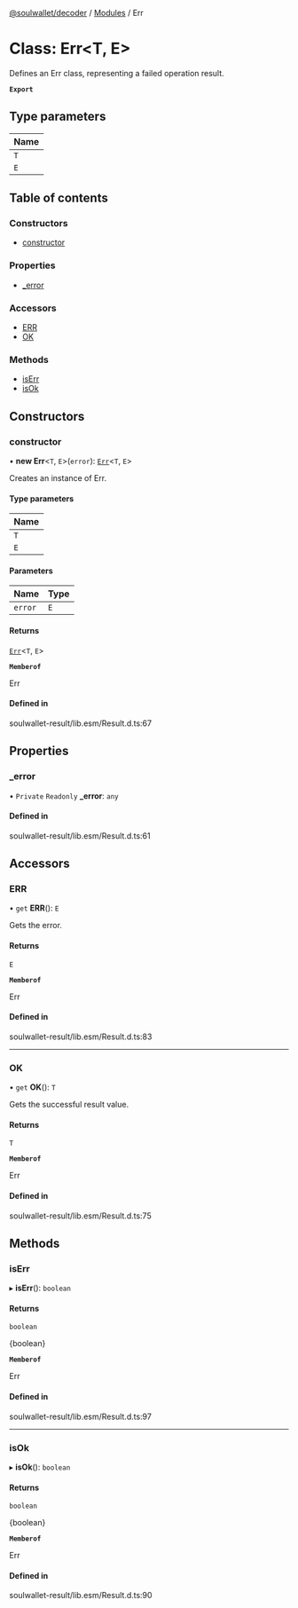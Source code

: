 [@soulwallet/decoder](../README.md) / [Modules](../modules.md) / Err

# Class: Err\<T, E\>

Defines an Err class, representing a failed operation result.

**`Export`**

## Type parameters

| Name |
| :------ |
| `T` |
| `E` |

## Table of contents

### Constructors

- [constructor](Err.md#constructor)

### Properties

- [\_error](Err.md#_error)

### Accessors

- [ERR](Err.md#err)
- [OK](Err.md#ok)

### Methods

- [isErr](Err.md#iserr)
- [isOk](Err.md#isok)

## Constructors

### constructor

• **new Err**\<`T`, `E`\>(`error`): [`Err`](Err.md)\<`T`, `E`\>

Creates an instance of Err.

#### Type parameters

| Name |
| :------ |
| `T` |
| `E` |

#### Parameters

| Name | Type |
| :------ | :------ |
| `error` | `E` |

#### Returns

[`Err`](Err.md)\<`T`, `E`\>

**`Memberof`**

Err

#### Defined in

soulwallet-result/lib.esm/Result.d.ts:67

## Properties

### \_error

• `Private` `Readonly` **\_error**: `any`

#### Defined in

soulwallet-result/lib.esm/Result.d.ts:61

## Accessors

### ERR

• `get` **ERR**(): `E`

Gets the error.

#### Returns

`E`

**`Memberof`**

Err

#### Defined in

soulwallet-result/lib.esm/Result.d.ts:83

___

### OK

• `get` **OK**(): `T`

Gets the successful result value.

#### Returns

`T`

**`Memberof`**

Err

#### Defined in

soulwallet-result/lib.esm/Result.d.ts:75

## Methods

### isErr

▸ **isErr**(): `boolean`

#### Returns

`boolean`

{boolean}

**`Memberof`**

Err

#### Defined in

soulwallet-result/lib.esm/Result.d.ts:97

___

### isOk

▸ **isOk**(): `boolean`

#### Returns

`boolean`

{boolean}

**`Memberof`**

Err

#### Defined in

soulwallet-result/lib.esm/Result.d.ts:90
